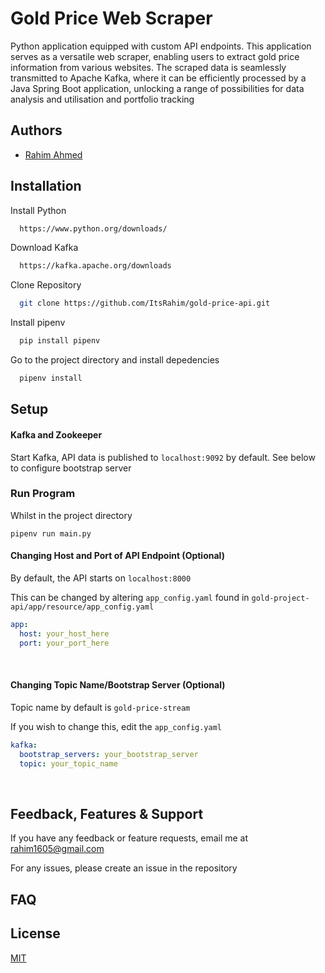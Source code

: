 
# Gold Price Web Scraper

Python application equipped with custom API endpoints. This application serves as a versatile web scraper, enabling users to extract gold price information from various websites. The scraped data is seamlessly transmitted to Apache Kafka, where it can be efficiently processed by a Java Spring Boot application, unlocking a range of possibilities for data analysis and utilisation and portfolio tracking


## Authors

- [Rahim Ahmed](https://www.github.com/ItsRahim)


## Installation

Install Python

```bash
  https://www.python.org/downloads/
```

Download Kafka
```bash
  https://kafka.apache.org/downloads
```

Clone Repository

```bash
  git clone https://github.com/ItsRahim/gold-price-api.git
```

Install pipenv
```bash
  pip install pipenv
```

Go to the project directory and install depedencies

```bash
  pipenv install
```

## Setup
#### Kafka and Zookeeper
Start Kafka, API data is published to ```localhost:9092``` by default. See below to configure bootstrap server
<br>

### Run Program
Whilst in the project directory
```commandline
pipenv run main.py
```

#### Changing Host and Port of API Endpoint (Optional)
By default, the API starts on ```localhost:8000```

This can be changed by altering ```app_config.yaml``` found in ```gold-project-api/app/resource/app_config.yaml```

```yaml
app:
  host: your_host_here
  port: your_port_here
```
<br>

#### Changing Topic Name/Bootstrap Server (Optional)
Topic name by default is ```gold-price-stream```

If you wish to change this, edit the ```app_config.yaml```
```yaml
kafka:
  bootstrap_servers: your_bootstrap_server
  topic: your_topic_name
```
<br>

## Feedback, Features & Support

If you have any feedback or feature requests, email me at rahim1605@gmail.com

For any issues, please create an issue in the repository


## FAQ

## License

[MIT](https://choosealicense.com/licenses/mit/)

